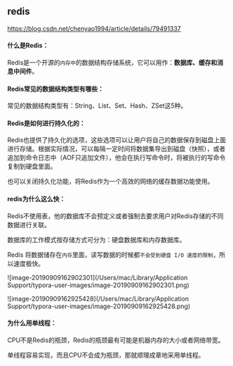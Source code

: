 ## redis

https://blog.csdn.net/chenyao1994/article/details/79491337

#### 什么是Redis：

Redis是一个开源的`内存中`的数据结构存储系统，它可以用作：**数据库、缓存和消息中间件**。

#### Redis常见的数据结构类型有哪些：

常见的数据结构类型有：String、List、Set、Hash、ZSet这5种。

#### Redis是如何进行持久化的：

Redis也提供了持久化的选项，这些选项可以让用户将自己的数据保存到磁盘上面进行存储。根据实际情况，可以每隔一定时间将数据集导出到磁盘（快照），或者追加到命令日志中（AOF只追加文件），他会在执行写命令时，将被执行的写命令复制到硬盘里面。

也可以关闭持久化功能，将Redis作为一个高效的网络的缓存数据功能使用。

#### redis为什么这么快：

Redis不使用表，他的数据库不会预定义或者强制去要求用户对Redis存储的不同数据进行关联。

数据库的工作模式按存储方式可分为：硬盘数据库和内存数据库。

Redis 将数据储存在`内存`里面，读写数据的时候都`不会受到硬盘 I/O 速度的限制`，所以速度极快。

![image-20190909162902301](/Users/mac/Library/Application Support/typora-user-images/image-20190909162902301.png)

![image-20190909162925428](/Users/mac/Library/Application Support/typora-user-images/image-20190909162925428.png)

#### 为什么用单线程：

CPU不是Redis的瓶颈，Redis的瓶颈最有可能是机器内存的大小或者网络带宽。

单线程容易实现，而且CPU不会成为瓶颈，那就顺理成章地采用单线程。
